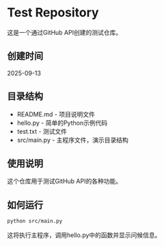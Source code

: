 # Test Repository

这是一个通过GitHub API创建的测试仓库。

## 创建时间
2025-09-13

## 目录结构
- README.md - 项目说明文件
- hello.py - 简单的Python示例代码
- test.txt - 测试文件
- src/main.py - 主程序文件，演示目录结构

## 使用说明
这个仓库用于测试GitHub API的各种功能。

## 如何运行
```bash
python src/main.py
```

这将执行主程序，调用hello.py中的函数并显示问候信息。